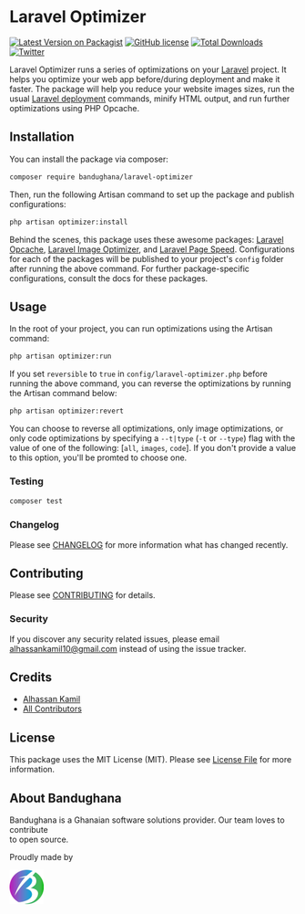 # Laravel Optimizer

[![Latest Version on Packagist](https://img.shields.io/packagist/v/bandughana/laravel-optimizer.svg?style=for-the-badge)](https://packagist.org/packages/bandughana/laravel-optimizer)
[![GitHub license](https://img.shields.io/github/license/bandughana/laravel-optimizer?style=for-the-badge)](https://github.com/bandughana/laravel-optimizer/blob/main/LICENSE.md)
[![Total Downloads](https://img.shields.io/packagist/dt/bandughana/laravel-optimizer.svg?style=for-the-badge)](https://packagist.org/packages/bandughana/laravel-optimizer)
[![Twitter](https://img.shields.io/twitter/url?color=blue&style=for-the-badge&url=https%3A%2F%2Fpackagist.org%2Fpackages%2Fbandughana%2Flaravel-optimizer)](https://twitter.com/intent/tweet?text=Wow:&url=https%3A%2F%2Fpackagist.org%2Fpackages%2Fbandughana%2Flaravel-optimizer)

Laravel Optimizer runs a series of optimizations on your [Laravel](https://laravel.com) project. It helps you optimize your web app before/during deployment and make it faster. The package will help you reduce your website images sizes, run the usual [Laravel deployment](laravel.com/docs/8.x/deployment) commands, minify HTML output, and run further optimizations using PHP Opcache.

## Installation

You can install the package via composer:

```bash
composer require bandughana/laravel-optimizer
```

Then, run the following Artisan command to set up the package and publish configurations:

```bash
php artisan optimizer:install
```

Behind the scenes, this package uses these awesome packages: [Laravel Opcache](https://github.com/appstract/laravel-opcache), [Laravel Image Optimizer](https://github.com/spatie/laravel-image-optimizer), and [Laravel Page Speed](https://github.com/renatomarinho/laravel-page-speed). Configurations for each of the packages will be published to your project's `config` folder after running the above command. For further package-specific configurations, consult the docs for these packages.

## Usage

In the root of your project, you can run optimizations using the Artisan command:

```bash
php artisan optimizer:run
```

If you set `reversible` to `true` in `config/laravel-optimizer.php` before running the above command, you can reverse the optimizations by running the Artisan command below:

```bash
php artisan optimizer:revert
```

You can choose to reverse all optimizations, only image optimizations, or only code optimizations by specifying a `--t|type` (`-t` or `--type`) flag with the value of one of the following: [`all`, `images`, `code`]. If you don't provide a value to this option, you'll be promted to choose one.

### Testing

```bash
composer test
```

### Changelog

Please see [CHANGELOG](CHANGELOG.md) for more information what has changed recently.

## Contributing

Please see [CONTRIBUTING](CONTRIBUTING.md) for details.

### Security

If you discover any security related issues, please email alhassankamil10@gmail.com instead of using the issue tracker.

## Credits

- [Alhassan Kamil](https://github.com/bandughana)
- [All Contributors](../../contributors)

## License

This package uses the MIT License (MIT). Please see [License File](LICENSE.md) for more information.

## About Bandughana

Bandughana is a Ghanaian software solutions provider. Our team loves to contribute  
to open source.

Proudly made by  

[![Bandughana](bandughana.svg)](https://bandughana.com)
